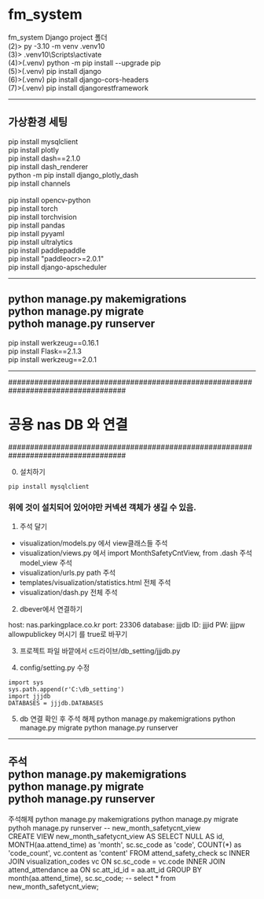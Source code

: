 # fm_system
fm_system Django  project 폴더 
<br>
(2)> py -3.10 -m venv .venv10 <br>
(3)> .venv10\Scripts\activate <br>
(4)>(.venv) python -m pip install --upgrade pip <br>
(5)>(.venv) pip install django <br>
(6)>(.venv) pip install django-cors-headers <br>
(7)>(.venv) pip install djangorestframework <br>

----------------------------------------------
## 가상환경 세팅
pip install mysqlclient <br>
pip install plotly <br>
pip install dash==2.1.0 <br>
pip install dash_renderer <br>
python -m pip install django_plotly_dash <br>
pip install channels <br>
 <br>
pip install opencv-python <br>
pip install torch <br>
pip install torchvision <br>
pip install pandas <br>
pip install pyyaml <br>
pip install ultralytics <br>
pip install paddlepaddle <br>
pip install "paddleocr>=2.0.1" <br>
pip install django-apscheduler <br>

-----------------------------------------
python manage.py makemigrations <br>
python manage.py migrate <br>
pythoh manage.py runserver <br>
-----------------------------------------
pip install werkzeug==0.16.1 <br>
pip install Flask==2.1.3 <br>
pip install werkzeug==2.0.1 <br>

-----------------------------------------
###################################################################################
# 공용 nas DB 와 연결
###################################################################################

0. 설치하기 <br>
```
pip install mysqlclient
```
### 위에 것이 설치되어 있어야만 커넥션 객체가 생길 수 있음.

1. 주석 달기
- visualization/models.py 에서 view클래스들 주석
- visualization/views.py 에서 import MonthSafetyCntView, from .dash 주석
   model_view 주석
- visualization/urls.py path  주석
- templates/visualization/statistics.html 전체 주석
- visualization/dash.py 전체 주석


2. dbever에서 연결하기 
<main>
host: nas.parkingplace.co.kr
port: 23306
database: jjjdb
ID: jjjid
PW: jjjpw

<properties>
allowpublickey 머시기 를 true로 바꾸기


3. 프로젝트 파일 바깥에서
c드라이브/db_setting/jjjdb.py


4. config/setting.py 수정
```
import sys
sys.path.append(r'C:\db_setting')
import jjjdb
DATABASES = jjjdb.DATABASES
 ```


5. db 연결 확인 후 주석 해제
python manage.py makemigrations
python manage.py migrate
python manage.py runserver
-------------------------------------------------
주석 <br>
python manage.py makemigrations <br>
python manage.py migrate <br>
pythoh manage.py runserver <br>
----------------------------------------
주석해제
python manage.py makemigrations
python manage.py migrate
pythoh manage.py runserver
-- new_month_safetycnt_view<br>
CREATE VIEW new_month_safetycnt_view AS SELECT NULL AS id, MONTH(aa.attend_time) as 'month', sc.sc_code as 'code', COUNT(*) as 'code_count', vc.content as 'content' FROM attend_safety_check sc INNER JOIN visualization_codes vc ON sc.sc_code = vc.code
INNER JOIN attend_attendance aa ON sc.att_id_id = aa.att_id GROUP BY month(aa.attend_time), sc.sc_code;
-- select * from new_month_safetycnt_view;

